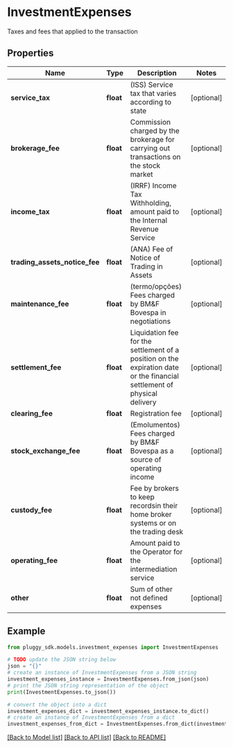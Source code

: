 # InvestmentExpenses

Taxes and fees that applied to the transaction

## Properties

Name | Type | Description | Notes
------------ | ------------- | ------------- | -------------
**service_tax** | **float** | (ISS) Service tax that varies according to state | [optional] 
**brokerage_fee** | **float** | Commission charged by the brokerage for carrying out transactions on the stock market | [optional] 
**income_tax** | **float** | (IRRF) Income Tax Withholding, amount paid to the Internal Revenue Service | [optional] 
**trading_assets_notice_fee** | **float** | (ANA) Fee of Notice of Trading in Assets | [optional] 
**maintenance_fee** | **float** | (termo/opções) Fees charged by BM&amp;F Bovespa in negotiations | [optional] 
**settlement_fee** | **float** | Liquidation fee for the settlement of a position on the expiration date or the financial settlement of physical delivery | [optional] 
**clearing_fee** | **float** | Registration fee | [optional] 
**stock_exchange_fee** | **float** | (Emolumentos) Fees charged by BM&amp;F Bovespa as a source of operating income | [optional] 
**custody_fee** | **float** | Fee by brokers to keep recordsin their home broker systems or on the trading desk | [optional] 
**operating_fee** | **float** | Amount paid to the Operator for the intermediation service | [optional] 
**other** | **float** | Sum of other not defined expenses | [optional] 

## Example

```python
from pluggy_sdk.models.investment_expenses import InvestmentExpenses

# TODO update the JSON string below
json = "{}"
# create an instance of InvestmentExpenses from a JSON string
investment_expenses_instance = InvestmentExpenses.from_json(json)
# print the JSON string representation of the object
print(InvestmentExpenses.to_json())

# convert the object into a dict
investment_expenses_dict = investment_expenses_instance.to_dict()
# create an instance of InvestmentExpenses from a dict
investment_expenses_from_dict = InvestmentExpenses.from_dict(investment_expenses_dict)
```
[[Back to Model list]](../README.md#documentation-for-models) [[Back to API list]](../README.md#documentation-for-api-endpoints) [[Back to README]](../README.md)


